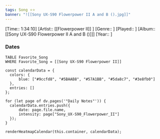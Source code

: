 ```yaml
---
tags: Song ⭐⭐ 
banner: "![[Sony UX-S90 Flowerpower II A and B ().jpg]]"
---
```

[Time:: 1:34:10]
[Artist:: [[Flowerpower II]] ]
[Genre:: ]
[Played:: ]
[Album:: [[Sony UX-S90 Flowerpower II A and B ()]]]
[Year:: ]
### Dates
````dataview
TABLE Favorite_Song
WHERE Favorite_Song = [[Sony UX-S90 Flowerpower II]]
````
  ```dataviewjs
const calendarData = { 
	colors: { 
		blue: ["#9ccfd8", "#5BAAB8", "#57A1BB", "#5da8c7", "#3e8fb0"] 
	}, 
	entries: [] 
}; 

for (let page of dv.pages('"Daily Notes"')) { 
	calendarData.entries.push({ 
		date: page.file.name, 
		intensity: page["Sony_UX-S90_Flowerpower_II"]
	}); 
} 

renderHeatmapCalendar(this.container, calendarData);
```
